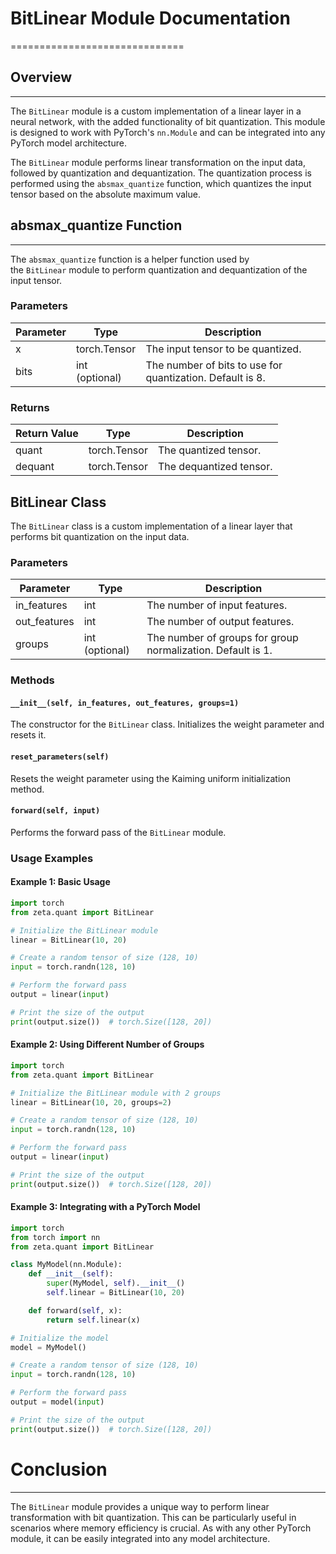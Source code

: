 # BitLinear Module Documentation
==============================

## Overview
--------

The `BitLinear` module is a custom implementation of a linear layer in a neural network, with the added functionality of bit quantization. This module is designed to work with PyTorch's `nn.Module` and can be integrated into any PyTorch model architecture.

The `BitLinear` module performs linear transformation on the input data, followed by quantization and dequantization. The quantization process is performed using the `absmax_quantize` function, which quantizes the input tensor based on the absolute maximum value.

## absmax_quantize Function
------------------------

The `absmax_quantize` function is a helper function used by the `BitLinear` module to perform quantization and dequantization of the input tensor.

### Parameters

| Parameter | Type | Description |
| --- | --- | --- |
| x | torch.Tensor | The input tensor to be quantized. |
| bits | int (optional) | The number of bits to use for quantization. Default is 8. |

### Returns

| Return Value | Type | Description |
| --- | --- | --- |
| quant | torch.Tensor | The quantized tensor. |
| dequant | torch.Tensor | The dequantized tensor. |

BitLinear Class
---------------

The `BitLinear` class is a custom implementation of a linear layer that performs bit quantization on the input data.

### Parameters

| Parameter | Type | Description |
| --- | --- | --- |
| in_features | int | The number of input features. |
| out_features | int | The number of output features. |
| groups | int (optional) | The number of groups for group normalization. Default is 1. |

### Methods

#### `__init__(self, in_features, out_features, groups=1)`

The constructor for the `BitLinear` class. Initializes the weight parameter and resets it.

#### `reset_parameters(self)`

Resets the weight parameter using the Kaiming uniform initialization method.

#### `forward(self, input)`

Performs the forward pass of the `BitLinear` module.

### Usage Examples

#### Example 1: Basic Usage

```python
import torch
from zeta.quant import BitLinear

# Initialize the BitLinear module
linear = BitLinear(10, 20)

# Create a random tensor of size (128, 10)
input = torch.randn(128, 10)

# Perform the forward pass
output = linear(input)

# Print the size of the output
print(output.size())  # torch.Size([128, 20])
```


#### Example 2: Using Different Number of Groups

```python
import torch
from zeta.quant import BitLinear

# Initialize the BitLinear module with 2 groups
linear = BitLinear(10, 20, groups=2)

# Create a random tensor of size (128, 10)
input = torch.randn(128, 10)

# Perform the forward pass
output = linear(input)

# Print the size of the output
print(output.size())  # torch.Size([128, 20])
```

#### Example 3: Integrating with a PyTorch Model

```python
import torch
from torch import nn
from zeta.quant import BitLinear

class MyModel(nn.Module):
    def __init__(self):
        super(MyModel, self).__init__()
        self.linear = BitLinear(10, 20)

    def forward(self, x):
        return self.linear(x)

# Initialize the model
model = MyModel()

# Create a random tensor of size (128, 10)
input = torch.randn(128, 10)

# Perform the forward pass
output = model(input)

# Print the size of the output
print(output.size())  # torch.Size([128, 20])
```


# Conclusion
----------

The `BitLinear` module provides a unique way to perform linear transformation with bit quantization. This can be particularly useful in scenarios where memory efficiency is crucial. As with any other PyTorch module, it can be easily integrated into any model architecture.